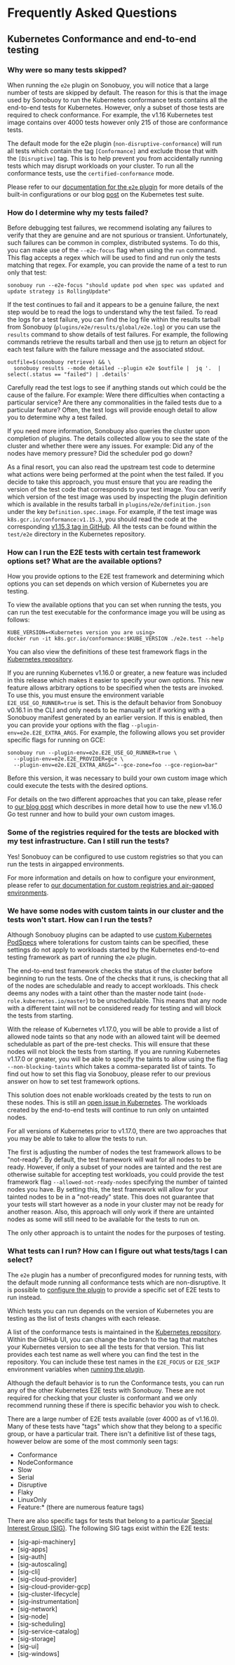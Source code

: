 # Frequently Asked Questions

## Kubernetes Conformance and end-to-end testing
### Why were so many tests skipped?
When running the `e2e` plugin on Sonobuoy, you will notice that a large number of tests are skipped by default.
The reason for this is that the image used by Sonobuoy to run the Kubernetes conformance tests contains all the end-to-end tests for Kubernetes.
However, only a subset of those tests are required to check conformance.
For example, the v1.16 Kubernetes test image contains over 4000 tests however only 215 of those are conformance tests.

The default mode for the e2e plugin (`non-disruptive-conformance`) will run all tests which contain the tag `[Conformance]` and exclude those that with the `[Disruptive]` tag.
This is to help prevent you from accidentally running tests which may disrupt workloads on your cluster.
To run all the conformance tests, use the `certified-conformance` mode.

Please refer to our [documentation for the `e2e` plugin][e2ePlugin] for more details of the built-in configurations or our blog [post][testsuiteblog] on the Kubernetes test suite.

### How do I determine why my tests failed?
Before debugging test failures, we recommend isolating any failures to verify that they are genuine and are not spurious or transient.
Unfortunately, such failures can be common in complex, distributed systems.
To do this, you can make use of the `--e2e-focus` flag when using the `run` command.
This flag accepts a regex which will be used to find and run only the tests matching that regex.
For example, you can provide the name of a test to run only that test:

```
sonobuoy run --e2e-focus "should update pod when spec was updated and update strategy is RollingUpdate"
```

If the test continues to fail and it appears to be a genuine failure, the next step would be to read the logs to understand why the test failed.
To read the logs for a test failure, you can find the log file within the results tarball from Sonobuoy (`plugins/e2e/results/global/e2e.log`) or you can use the `results` command to show details of test failures.
For example, the following commands retrieve the results tarball and then use [jq][jq] to return an object for each test failure with the failure message and the associated stdout.

```
outfile=$(sonobuoy retrieve) && \
  sonobuoy results --mode detailed --plugin e2e $outfile |  jq '.  | select(.status == "failed") | .details'
```

Carefully read the test logs to see if anything stands out which could be the cause of the failure.
For example: Were there difficulties when contacting a particular service? Are there any commonalities in the failed tests due to a particular feature? 
Often, the test logs will provide enough detail to allow you to determine why a test failed.

If you need more information, Sonobuoy also queries the cluster upon completion of plugins.
The details collected allow you to see the state of the cluster and whether there were any issues.
For example: Did any of the nodes have memory pressure? Did the scheduler pod go down?

As a final resort, you can also read the upstream test code to determine what actions were being performed at the point when the test failed.
If you decide to take this approach, you must ensure that you are reading the version of the test code that corresponds to your test image.
You can verify which version of the test image was used by inspecting the plugin definition which is available in the results tarball in `plugins/e2e/definition.json` under the key `Definition.spec.image`.
For example, if the test image was `k8s.gcr.io/conformance:v1.15.3`, you should read the code at the corresponding [v1.15.3 tag in GitHub][kubernetes-1.15.3].
All the tests can be found within the `test/e2e` directory in the Kubernetes repository.

### How can I run the E2E tests with certain test framework options set? What are the available options?
How you provide options to the E2E test framework and determining which options you can set depends on which version of Kubernetes you are testing.

To view the available options that you can set when running the tests, you can run the test executable for the conformance image you will be using as follows:

```
KUBE_VERSION=<Kubernetes version you are using>
docker run -it k8s.gcr.io/conformance:$KUBE_VERSION ./e2e.test --help
```

You can also view the definitions of these test framework flags in the [Kubernetes repository][framework-flags].

If you are running Kubernetes v1.16.0 or greater, a new feature was included in this release which makes it easier to specify your own options.
This new feature allows arbitrary options to be specified when the tests are invoked.
To use this, you must ensure the environment variable `E2E_USE_GO_RUNNER=true` is set.
This is the default behavior from Sonobuoy v0.16.1 in the CLI and only needs to be manually set if working with a Sonobuoy manifest generated by an earlier version.
If this is enabled, then you can provide your options with the flag `--plugin-env=e2e.E2E_EXTRA_ARGS`.
For example, the following allows you set provider specific flags for running on GCE:

```
sonobuoy run --plugin-env=e2e.E2E_USE_GO_RUNNER=true \
  --plugin-env=e2e.E2E_PROVIDER=gce \
  --plugin-env=e2e.E2E_EXTRA_ARGS="--gce-zone=foo --gce-region=bar"
```

Before this version, it was necessary to build your own custom image which could execute the tests with the desired options.

For details on the two different approaches that you can take, please refer to [our blog post][custom-e2e-image] which describes in more detail how to use the new v1.16.0 Go test runner and how to build your own custom images.


### Some of the registries required for the tests are blocked with my test infrastructure. Can I still run the tests?
Yes! Sonobuoy can be configured to use custom registries so that you can run the tests in airgapped environments.

For more information and details on how to configure your environment, please refer to [our documentation for custom registries and air-gapped environments][airgap].

### We have some nodes with custom taints in our cluster and the tests won't start. How can I run the tests?
Although Sonobuoy plugins can be adapted to use [custom Kubernetes PodSpecs][custom-podspecs] where tolerations for custom taints can be specified, these settings do not apply to workloads started by the Kubernetes end-to-end testing framework as part of running the `e2e` plugin.

The end-to-end test framework checks the status of the cluster before beginning to run the tests.
One of the checks that it runs, is checking that all of the nodes are schedulable and ready to accept workloads.
This check deems any nodes with a taint other than the master node taint (`node-role.kubernetes.io/master`) to be unschedulable.
This means that any node with a different taint will not be considered ready for testing and will block the tests from starting.

With the release of Kubernetes v1.17.0, you will be able to provide a list of allowed node taints so that any node with an allowed taint will be deemed schedulable as part of the pre-test checks.
This will ensure that these nodes will not block the tests from starting.
If you are running Kubernetes v1.17.0 or greater, you will be able to specify the taints to allow using the flag `--non-blocking-taints` which takes a comma-separated list of taints.
To find out how to set this flag via Sonobuoy, please refer to our previous answer on how to set test framework options.

This solution does not enable workloads created by the tests to run on these nodes.
This is still an [open issue in Kubernetes][support-custom-taints].
The workloads created by the end-to-end tests will continue to run only on untainted nodes.

For all versions of Kubernetes prior to v1.17.0, there are two approaches that you may be able to take to allow the tests to run.

The first is adjusting the number of nodes the test framework allows to be "not-ready".
By default, the test framework will wait for all nodes to be ready.
However, if only a subset of your nodes are tainted and the rest are otherwise suitable for accepting test workloads, you could provide the test framework flag `--allowed-not-ready-nodes` specifying the number of tainted nodes you have.
By setting this, the test framework will allow for your tainted nodes to be in a "not-ready" state.
This does not guarantee that your tests will start however as a node in your cluster may not be ready for another reason.
Also, this approach will only work if there are untainted nodes as some will still need to be available for the tests to run on.

The only other approach is to untaint the nodes for the purposes of testing.

### What tests can I run? How can I figure out what tests/tags I can select?
The `e2e` plugin has a number of preconfigured modes for running tests, with the default mode running all conformance tests which are non-disruptive.
It is possible to [configure the plugin][e2ePlugin] to provide a specific set of E2E tests to run instead.

Which tests you can run depends on the version of Kubernetes you are testing as the list of tests changes with each release.

A list of the conformance tests is maintained in the [Kubernetes repository][kubernetes-conformance].
Within the GitHub UI, you can change the branch to the tag that matches your Kubernetes version to see all the tests for that version.
This list provides each test name as well where you can find the test in the repository.
You can include these test names in the `E2E_FOCUS` or `E2E_SKIP` environment variables when [running the plugin][e2ePlugin].

Although the default behavior is to run the Conformance tests, you can run any of the other Kubernetes E2E tests with Sonobuoy.
These are not required for checking that your cluster is conformant and we only recommend running these if there is specific behavior you wish to check.

There are a large number of E2E tests available (over 4000 as of v1.16.0).
Many of these tests have "tags" which show that they belong to a specific group, or have a particular trait.
There isn't a definitive list of these tags, however below are some of the most commonly seen tags:

- Conformance
- NodeConformance
- Slow
- Serial
- Disruptive
- Flaky
- LinuxOnly
- Feature:* (there are numerous feature tags)

There are also specific tags for tests that belong to a particular [Special Interest Group (SIG)][sig-list].
The following SIG tags exist within the E2E tests:

- [sig-api-machinery]
- [sig-apps]
- [sig-auth]
- [sig-autoscaling]
- [sig-cli]
- [sig-cloud-provider]
- [sig-cloud-provider-gcp]
- [sig-cluster-lifecycle]
- [sig-instrumentation]
- [sig-network]
- [sig-node]
- [sig-scheduling]
- [sig-service-catalog]
- [sig-storage]
- [sig-ui]
- [sig-windows]


[kubernetes-podspec]: https://kubernetes.io/docs/reference/generated/kubernetes-api/v1.16/#podspec-v1-core
[custom-e2e-image]: https://sonobuoy.io/custom-e2e-image/
[custom-podspecs]: https://sonobuoy.io/customizing-plugin-podspecs/
[sig-list]: https://github.com/kubernetes/community/blob/master/sig-list.md
[jq]: https://stedolan.github.io/jq/
[kubernetes-1.15.3]: https://github.com/kubernetes/kubernetes/tree/v1.15.3
[kubernetes-conformance]: https://github.com/kubernetes/kubernetes/blob/master/test/conformance/testdata/conformance.yaml
[airgap]: airgap.md
[e2ePlugin]: e2eplugin.md
[customPlugins]: plugins.md
[support-custom-taints]: https://github.com/kubernetes/kubernetes/issues/83329
[framework-flags]: https://github.com/kubernetes/kubernetes/blob/master/test/e2e/framework/test_context.go
[testsuiteblog]: https://sonobuoy.io/understanding-e2e-tests
